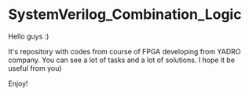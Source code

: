 # SystemVerilog_Combination_Logic


Hello guys :)

It's repository with codes from course of FPGA developing from YADRO company. You can see a lot of tasks and a lot of solutions.
I hope it be useful from you)

Enjoy!
